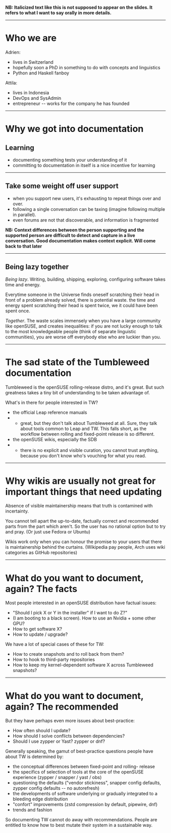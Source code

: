 __NB: Italicized text like this is not supposed to appear on the slides. It refers to what I want to say orally in more details.__

---
# Who we are

Adrien: 
* lives in Switzerland
* hopefully soon a PhD in something to do with concepts and linguistics
* Python and Haskell fanboy

Attila:
* lives in Indonesia
* DevOps and SysAdmin
* entrepreneur -- works for the company he has founded

---

# Why we got into documentation

## Learning

* documenting something tests your understanding of it
* committing to documentation in itself is a nice incentive for learning

---

## Take some weight off user support

* when you support new users, it's exhausting to repeat things over and over.
* following a single conversation can be taxing (imagine following multiple in parallel).
* even forums are not that discoverable, and information is fragmented

__NB: Context differences between the person supporting and the supported person are difficult to detect and capture in a live conversation. Good documentation makes context explicit. Will come back to that later__

---

## Being lazy together

*Being lazy*. Writing, building, shipping, exploring, configuring software takes time and energy.

Everytime someone in the Universe finds oneself scratching their head in front of a problem already solved, there is potential waste. the time and energy spent scratching their head is spent twice, we it could have been spent once.

*Together*. The waste scales immensely when you have a large community like openSUSE, and creates inequalities: if you are not lucky enough to talk to the most knowledgeable people (think of separate linguistic communities), you are worse off everybody else who are luckier than you.

---

# The sad state of the Tumbleweed documentation

Tumbleweed is the openSUSE rolling-release distro, and it's great. But such greatness takes a tiny bit of understanding to be taken advantage of. 

What's in there for people interested in TW?
* the official Leap reference manuals
*    * great, but they don't talk about Tumbleweed at all. Sure, they talk about tools common to Leap and TW. This falls short, as the workflow between rolling and fixed-point release is so different.
* the openSUSE wikis, especially the SDB
*    * there is no explicit and visible curation, you cannot trust anything, because you don't know who's vouching for what you read. 

---

# Why wikis are usually not great for important things that need updating

Absence of visible maintainership means that truth is contamined with incertainty.

You cannot tell apart the up-to-date, factually correct and recommended parts from the part which aren't. So the user has no rational option but to try and pray. (Or just use Fedora or Ubuntu)

Wikis work only when you can honour the promise to your users that there is maintainership behind the curtains. (Wikipedia pay people, Arch uses wiki categories as GitHub repositories)

---

# What do you want to document, again? The facts

Most people interested in an openSUSE distribution have factual issues:

* "Should I pick X or Y in the installer" if I want to do Z?"
* (I am booting to a black screen). How to use an Nvidia + some other GPU?
* How to get software X?
* How to update / upgrade?

We have a lot of special cases of these for TW:
* How to create snapshots and to roll back from them?
* How to hook to third-party repositories
* How to keep my kernel-dependent software X across Tumbleweed snapshots?

---

# What do you want to document, again? The recommended

But they have perhaps even more issues about best-practice:

* How often should I update?
* How should I solve conflicts between dependencies?
* Should I use zypper or Yast? zypper or dnf?

Generally speaking, the gamut of best-practice questions people have about TW is determined by:
* the conceptual differences between fixed-point and rolling- release
* the specifics of selection of tools at the core of the openSUSE experience (zypper / snapper / yast / obs)
* questioning the defaults ("vendor stickiness", snapper config defaults, zypper config defaults -- no autorefresh)
* the developments of software underlying or gradually integrated to a bleeding edge distribution
* "confort" improvements (zstd compression by default, pipewire, dnf)
* trends and fashion

So documenting TW cannot do away with recommendations. People are entitled to know how to best mutate their system in a sustainable way.
